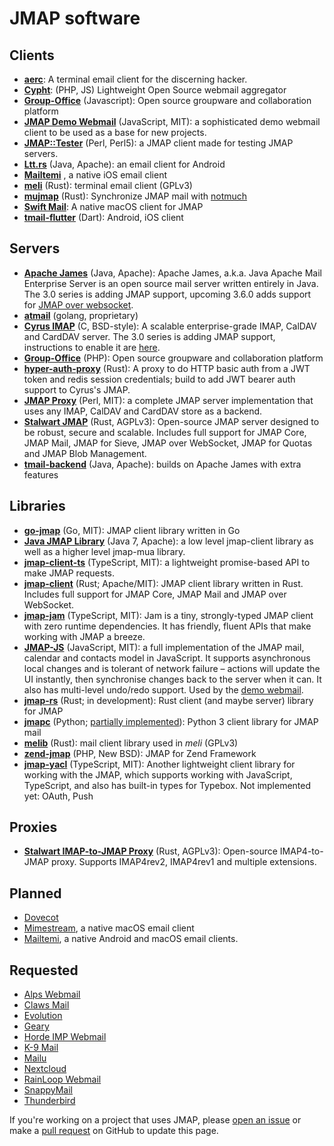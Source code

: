 # JMAP software

## Clients

* **[aerc](https://aerc-mail.org/)**: A terminal email client for the discerning hacker.
* **[Cypht](https://github.com/cypht-org/cypht)**: (PHP, JS) Lightweight Open Source webmail aggregator
* **[Group-Office](https://github.com/Intermesh/groupoffice)** (Javascript): Open source groupware and collaboration platform
* **[JMAP Demo Webmail](https://github.com/jmapio/jmap-demo-webmail)** (JavaScript, MIT): a sophisticated demo webmail client to be used as a base for new projects.
* **[JMAP::Tester](https://metacpan.org/pod/JMAP::Tester)** (Perl, Perl5): a JMAP client made for testing JMAP servers.
* **[Ltt.rs](https://codeberg.org/iNPUTmice/lttrs-android)** (Java, Apache): an email client for Android
* **[Mailtemi](https://mailtemi.com)** , a native iOS email client
* **[meli](https://meli.delivery)** (Rust): terminal email client (GPLv3)
* **[mujmap](https://github.com/elizagamedev/mujmap)** (Rust): Synchronize JMAP mail with [notmuch](https://notmuchmail.org)
* **[Swift Mail](https://swiftmail.io/)**: A native macOS client for JMAP
* **[tmail-flutter](https://github.com/linagora/tmail-flutter)** (Dart): Android, iOS client

## Servers

* **[Apache James](http://james.apache.org/)** (Java, Apache): Apache James, a.k.a. Java Apache Mail Enterprise Server is an open source mail server written entirely in Java. The 3.0 series is adding JMAP support, upcoming 3.6.0 adds support for [JMAP over websocket](https://www.rfc-editor.org/rfc/rfc8887.html).
* **[atmail](https://www.atmail.com/blog/jmap-rfc-8620/)** (golang, proprietary)
* **[Cyrus IMAP](https://www.cyrusimap.org/imap/download/release-notes/3.0/x/3.0.3.html)** (C, BSD-style): A scalable enterprise-grade IMAP, CalDAV and CardDAV server. The 3.0 series is adding JMAP support, instructions to enable it are [here](https://www.cyrusimap.org/dev/imap/developer/jmap.html).
* **[Group-Office](https://github.com/Intermesh/groupoffice)** (PHP): Open source groupware and collaboration platform
* **[hyper-auth-proxy](https://crates.io/crates/hyper-auth-proxy)** (Rust): A proxy to do HTTP basic auth from a JWT token and redis session credentials; build to add JWT bearer auth support to Cyrus's JMAP.
* **[JMAP Proxy](https://github.com/jmapio/jmap-perl)** (Perl, MIT): a complete JMAP server implementation that uses any IMAP, CalDAV and CardDAV store as a backend.
* **[Stalwart JMAP](https://github.com/stalwartlabs/jmap-server/)** (Rust, AGPLv3): Open-source JMAP server designed to be robust, secure and scalable. Includes full support for JMAP Core, JMAP Mail, JMAP for Sieve, JMAP over WebSocket, JMAP for Quotas and JMAP Blob Management.
* **[tmail-backend](https://github.com/linagora/tmail-backend)** (Java, Apache): builds on Apache James with extra features

## Libraries

* **[go-jmap](https://sr.ht/~rockorager/go-jmap)** (Go, MIT): JMAP client library written in Go
* **[Java JMAP Library](https://github.com/iNPUTmice/jmap)** (Java 7, Apache): a low level jmap-client library as well as a higher level jmap-mua library.
* **[jmap-client-ts](https://github.com/OpenPaaS-Suite/jmap-client-ts)** (TypeScript, MIT): a lightweight promise-based API to make JMAP requests.
* **[jmap-client](https://github.com/stalwartlabs/jmap-client)** (Rust; Apache/MIT): JMAP client library written in Rust. Includes full support for JMAP Core, JMAP Mail and JMAP over WebSocket.
* **[jmap-jam](https://github.com/htunnicliff/jmap-jam)** (TypeScript, MIT): Jam is a tiny, strongly-typed JMAP client with zero runtime dependencies. It has friendly, fluent APIs that make working with JMAP a breeze.
* **[JMAP-JS](https://github.com/jmapio/jmap-js)** (JavaScript, MIT): a full implementation of the JMAP mail, calendar and contacts model in JavaScript. It supports asynchronous local changes and is tolerant of network failure – actions will update the UI instantly, then synchronise changes back to the server when it can. It also has multi-level undo/redo support. Used by the [demo webmail](https://github.com/jmapio/jmap-demo-webmail).
* **[jmap-rs](https://gitlab.com/jmap-rs/jmap-rs)** (Rust; in development): Rust client (and maybe server) library for JMAP
* **[jmapc](https://pypi.org/project/jmapc/)** (Python; [partially implemented](https://github.com/smkent/jmapc)): Python 3 client library for JMAP mail
* **[melib](https://meli.delivery)** (Rust): mail client library used in *meli* (GPLv3)
* **[zend-jmap](https://github.com/WikiSuite/zend-jmap)** (PHP, New BSD): JMAP for Zend Framework
* **[jmap-yacl](https://github.com/ilyhalight/jmap-yacl)** (TypeScript, MIT): Another lightweight client library for working with the JMAP, which supports working with JavaScript, TypeScript, and also has built-in types for Typebox. Not implemented yet: OAuth, Push

## Proxies
* **[Stalwart IMAP-to-JMAP Proxy](https://github.com/stalwartlabs/imap-to-jmap/)** (Rust, AGPLv3): Open-source IMAP4-to-JMAP proxy. Supports IMAP4rev2, IMAP4rev1 and multiple extensions.

## Planned

* [Dovecot](https://dovecot.org/pipermail/dovecot/2016-November/106262.html)
* [Mimestream](https://mimestream.com/), a native macOS email client
* [Mailtemi](https://mailtemi.com), a native Android and macOS email clients.

## Requested

* [Alps Webmail](https://todo.sr.ht/~migadu/alps/174)
* [Claws Mail](https://www.thewildbeast.co.uk/claws-mail/bugzilla/show_bug.cgi?id=4057)
* [Evolution](https://gitlab.gnome.org/GNOME/evolution/-/issues/364)
* [Geary](https://gitlab.gnome.org/GNOME/geary/-/issues/327)
* [Horde IMP Webmail](https://bugs.horde.org/ticket/14683)
* [K-9 Mail](https://github.com/k9mail/k-9/issues/3272)
* [Mailu](https://github.com/Mailu/Mailu/issues/471)
* [Nextcloud](https://github.com/nextcloud/mail/issues/2931)
* [RainLoop Webmail](https://github.com/RainLoop/rainloop-webmail/issues/1378)
* [SnappyMail](https://github.com/the-djmaze/snappymail/issues/1550)
* [Thunderbird](https://bugzilla.mozilla.org/show_bug.cgi?id=1322991)

If you're working on a project that uses JMAP, please [open an issue](https://github.com/jmapio/jmap/issues) or make a [pull request](https://github.com/jmapio/jmap/pulls) on GitHub to update this page.

